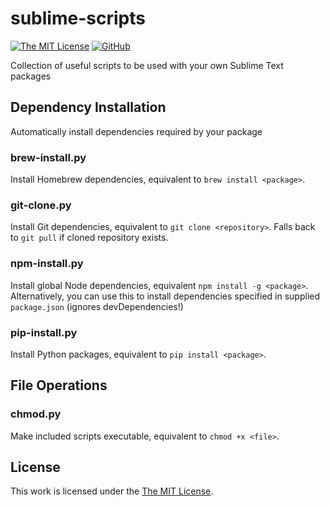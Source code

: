 # sublime-scripts

[![The MIT License](https://img.shields.io/badge/license-MIT-orange.svg?style=flat-square)](http://opensource.org/licenses/MIT)
[![GitHub](https://img.shields.io/github/release/idleberg/sublime-developer-scripts.svg?style=flat-square)](https://github.com/idleberg/sublime-developer-scripts/releases)

Collection of useful scripts to be used with your own Sublime Text packages

## Dependency Installation

Automatically install dependencies required by your package

### brew-install.py

Install Homebrew dependencies, equivalent to `brew install <package>`.

### git-clone.py

Install Git dependencies, equivalent to `git clone <repository>`. Falls back to `git pull` if cloned repository exists.

### npm-install.py

Install global Node dependencies, equivalent `npm install -g <package>`. Alternatively, you can use this to install dependencies specified in supplied `package.json` (ignores devDependencies!)

### pip-install.py

Install Python packages, equivalent to `pip install <package>`.

## File Operations

### chmod.py

Make included scripts executable, equivalent to `chmod +x <file>`.

## License

This work is licensed under the [The MIT License](LICENSE).
